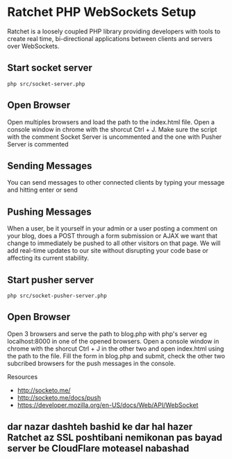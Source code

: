 # Ratchet PHP WebSockets Setup
Ratchet is a loosely coupled PHP library providing developers with tools to create real time, bi-directional applications between clients and servers over WebSockets.

## Start socket server 
```
php src/socket-server.php 
```

## Open Browser
Open multiples browsers and load the path to the index.html file. Open a console window in chrome with the shorcut
Ctrl + J. Make sure the script with the comment Socket Server is uncommented and the one with Pusher Server is commented

## Sending Messages
You can send messages to other connected clients by typing your message and hitting enter or send 

## Pushing Messages
When a user, be it yourself in your admin or a user posting a comment on your blog, does a POST through a form submission or AJAX we want that change to immediately be pushed to all other visitors on that page. We will add real-time updates to our site without disrupting your code base or affecting its current stability.

## Start pusher server 
```
php src/socket-pusher-server.php 
```

## Open Browser
Open 3 browsers and serve the path to blog.php with php's server eg localhost:8000 in one of the opened browsers. Open a console window in chrome with the shorcut
Ctrl + J in the other two and open index.html using the path to the file.
Fill the form in blog.php and submit, check the other two subcribed browsers for the push messages in the console.

 Resources
- http://socketo.me/
- http://socketo.me/docs/push
- https://developer.mozilla.org/en-US/docs/Web/API/WebSocket

## dar nazar dashteh bashid ke dar hal hazer Ratchet az SSL poshtibani nemikonan pas bayad server be CloudFlare moteasel nabashad
